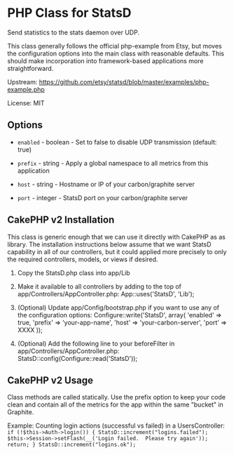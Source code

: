 PHP Class for StatsD 
====================

Send statistics to the stats daemon over UDP.

This class generally follows the official php-example from Etsy, but moves the
configuration options into the main class with reasonable defaults.  This should
make incorporation into framework-based applications more straightforward.

Upstream:
https://github.com/etsy/statsd/blob/master/examples/php-example.php

License: MIT


Options
-------

* `enabled` - boolean - Set to false to disable UDP transmission (default: true)

* `prefix` - string - Apply a global namespace to all metrics from this application

* `host` - string - Hostname or IP of your carbon/graphite server

* `port` - integer - StatsD port on your carbon/graphite server


CakePHP v2 Installation
-----------------------

This class is generic enough that we can use it directly with CakePHP as as library.  The
installation instructions below assume that we want StatsD capability in all of
our controllers, but it could applied more precisely to only the required controllers,
models, or views if desired.

1) Copy the StatsD.php class into app/Lib

2) Make it available to all controllers by adding to the top of app/Controllers/AppController.php:
App::uses('StatsD', 'Lib');

2) (Optional) Update app/Config/bootstrap.php if you want to use any of the configuration options:
Configure::write('StatsD', array(
	'enabled' => true,
	'prefix' => 'your-app-name',
	'host' => 'your-carbon-server',
	'port' => XXXX
));

3) (Optional) Add the following line to your beforeFilter in app/Controllers/AppController.php:
StatsD::config(Configure::read('StatsD'));


CakePHP v2 Usage
----------------

Class methods are called statically.  Use the prefix option to keep your code clean and 
contain all of the metrics for the app within the same "bucket" in Graphite.

Example: Counting login actions (successful vs failed) in a UsersController:
`
if (!$this->Auth->login()) {
  StatsD::increment("logins.failed");
  $this->Session->setFlash(__('Login failed.  Please try again'));
  return;
}
StatsD::increment("logins.ok");
`
